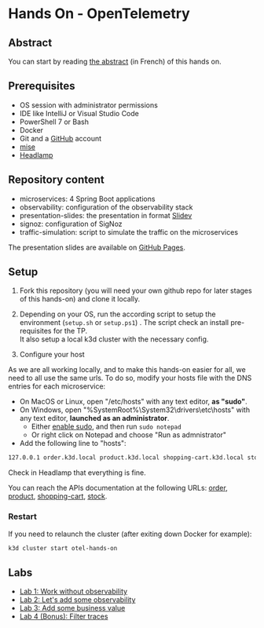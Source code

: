 # Hands On - OpenTelemetry

## Abstract

You can start by reading [the abstract](labs/abstract.md) (in French) of this hands on.

## Prerequisites

- OS session with administrator permissions
- IDE like IntelliJ or Visual Studio Code
- PowerShell 7 or Bash
- Docker
- Git and a [GitHub](https://github.com/) account
- [mise](https://mise.jdx.dev/getting-started.html)
- [Headlamp](https://headlamp.dev/)

## Repository content

- microservices: 4 Spring Boot applications
- observability: configuration of the observability stack
- presentation-slides: the presentation in format [Slidev](https://sli.dev/)
- signoz: configuration of SigNoz
- traffic-simulation: script to simulate the traffic on the microservices

The presentation slides are available on [GitHub Pages](https://vmaleze.github.io/opentelemetry-hands-on/).

## Setup

1. Fork this repository (you will need your own github repo for later stages of this hands-on) and clone it locally.

1. Depending on your OS, run the according script to setup the environment (`setup.sh` or `setup.ps1`) .
   The script check an install pre-requisites for the TP.  
   It also setup a local k3d cluster with the necessary config.

1. Configure your host

As we are all working locally, and to make this hands-on easier for all, we need to all use the same urls.
To do so, modify your hosts file with the DNS entries for each microservice:

- On MacOS or Linux, open "/etc/hosts" with any text editor, **as "sudo"**.
- On Windows, open "%SystemRoot%\System32\drivers\etc\hosts" with any text editor, **launched as an administrator**.
  - Either [enable sudo](https://learn.microsoft.com/en-us/windows/advanced-settings/sudo/#how-to-enable-sudo-for-windows), and then run `sudo notepad`
  - Or right click on Notepad and choose "Run as admnistrator"
- Add the following line to "hosts":

```txt
127.0.0.1 order.k3d.local product.k3d.local shopping-cart.k3d.local stock.k3d.local signoz.k3d.local
```

Check in Headlamp that everything is fine.

You can reach the APIs documentation at the following URLs: [order](http://order.k3d.local/swagger-ui/index.html), [product](http://product.k3d.local/swagger-ui/index.html), [shopping-cart](http://shopping-cart.k3d.local/swagger-ui/index.html), [stock](http://stock.k3d.local/swagger-ui/index.html).

### Restart

If you need to relaunch the cluster (after exiting down Docker for example):

```sh
k3d cluster start otel-hands-on
```

## Labs

- [Lab 1: Work without observability](labs/tp1.md)
- [Lab 2: Let's add some observability](labs/tp2.md)
- [Lab 3: Add some business value](labs/tp3.md)
- [Lab 4 (Bonus): Filter traces](labs/tp4.md)
